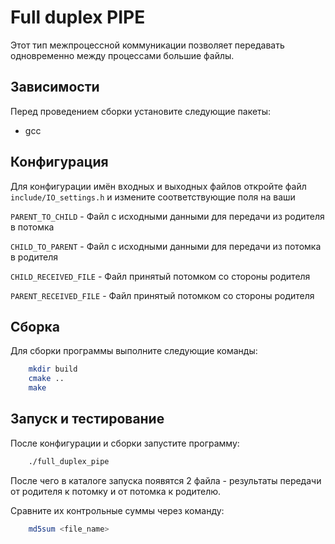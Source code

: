 # Full duplex PIPE

Этот тип межпроцессной коммуникации позволяет передавать одновременно между процессами большие файлы.

## Зависимости

Перед проведением сборки установите следующие пакеты:
+ gcc

## Конфигурация

Для конфигурации имён входных и выходных файлов откройте файл `include/IO_settings.h` и измените соответствующие поля на ваши

`PARENT_TO_CHILD` - Файл с исходными данными для передачи из родителя в потомка

`CHILD_TO_PARENT` - Файл с исходными данными для передачи из потомка в родителя

`CHILD_RECEIVED_FILE` - Файл принятый потомком со стороны родителя

`PARENT_RECEIVED_FILE` - Файл принятый потомком со стороны родителя

## Сборка

Для сборки программы выполните следующие команды:

```bash
    mkdir build
    cmake ..
    make
```

## Запуск и тестирование

После конфигурации и сборки запустите программу:

``` bash
    ./full_duplex_pipe
```

После чего в каталоге запуска появятся 2 файла - результаты передачи от родителя к потомку и от потомка к родителю.

Сравните их контрольные суммы через команду:

``` bash
    md5sum <file_name>
```